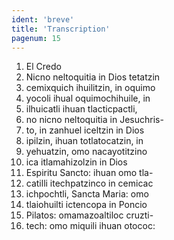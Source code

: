 ```yaml
---
ident: 'breve'
title: 'Transcription'
pagenum: 15
---
```

1.  El Credo
2.  Nicno neltoquitia in Dios tetatzin
3.  cemixquich ihuilitzin, in oquimo
4.  yocoli ihual oquimochihuile, in
5.  ilhuicatli ihuan tlacticpactli,
6.  no nicno neltoquitia in Jesuchris-
7.  to, in zanhuel iceltzin in Dios
8.  ipilzin, ihuan totlatocatzin, in
9.  yehuatzin, omo nacayotitzino
10.  ica itlamahizolzin in Dios
11.  Espiritu Sancto: ihuan omo tla-
12.  catilli itechpatzinco in cemicac
13.  ichpochtli, Sancta Maria: omo
14.  tlaiohuilti ictencopa in Poncio
15.  Pilatos: omamazoaltiloc cruzti-
16.  tech: omo miquili ihuan otococ:
